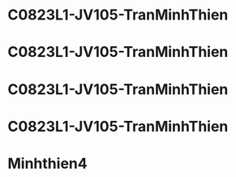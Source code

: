 # C0823L1-JV105-TranMinhThien
# C0823L1-JV105-TranMinhThien
# C0823L1-JV105-TranMinhThien
# C0823L1-JV105-TranMinhThien
# Minhthien4

